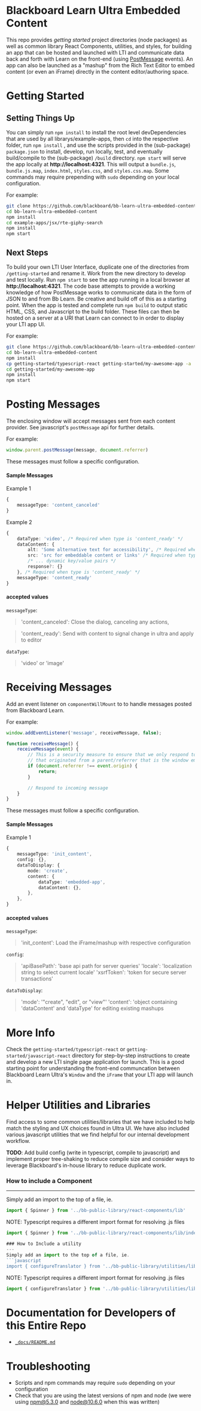 # Blackboard Learn Ultra Embedded Content
This repo provides *getting started* project directories (node packages) as well as common library React Components, utilities, and styles, for building an app that can be hosted and launched with LTI and communicate data back and forth with Learn on the front-end (using [PostMessage](https://developer.mozilla.org/en-US/docs/Web/API/Window/postMessage) events). An app can also be launched as a "mashup" from the Rich Text Editor to embed content (or even an iFrame) directly in the content editor/authoring space.

# Getting Started

## Setting Things Up
You can simply run `npm install` to install the root level devDependencies that are used by all librarys/example-apps, then `cd` into the respective folder, run `npm install` , and use the scripts provided in the (sub-package) `package.json` to install, develop, run locally, test, and eventually build/compile to the (sub-package) `/build` directory. `npm start` will serve the app locally at **http://localhost:4321**. This will output a `bundle.js`, `bundle.js.map`, `index.html`, `styles.css`, and `styles.css.map`. Some commands may require prepending with `sudo` depending on your local configuration.

For example:
```bash
git clone https://github.com/blackboard/bb-learn-ultra-embedded-content.git
cd bb-learn-ultra-embedded-content
npm install
cd example-apps/jsx/rte-giphy-search
npm install
npm start
```

## Next Steps
To build your own LTI User Interface, duplicate one of the directories from `/getting-started` and rename it. Work from the new directory to develop and test locally. Run `npm start` to see the app running in a local browser at **http://localhost:4321**. The code base attempts to provide a working knowledge of how PostMessage works to communicate data in the form of JSON to and from Bb Learn. Be creative and build off of this as a starting point. When the app is tested and complete run `npm build` to output static HTML, CSS, and Javascript to the build folder. These files can then be hosted on a server at a URI that Learn can connect to in order to display your LTI app UI.

For example:
```bash
git clone https://github.com/blackboard/bb-learn-ultra-embedded-content.git
cd bb-learn-ultra-embedded-content
npm install
cp getting-started/typescript-react getting-started/my-awesome-app -a
cd getting-started/my-awesome-app
npm install
npm start
```

# Posting Messages
The enclosing window will accept messages sent from each content provider. See javascript's `postMessage` api for further details.

For example:
```javascript
window.parent.postMessage(message, document.referrer)
```
These messages must follow a specific configuration.

#### Sample Messages
Example 1
```typescript
{
    messageType: 'content_canceled'
}
```

Example 2
```typescript
{
    dataType: 'video', /* Required when type is 'content_ready' */
    dataContent: {
        alt: 'Some alternative text for accessibility', /* Required when type is 'content_ready' */
        src: 'src for embeddable content or links' /* Required when type is 'content_ready' and output is embeddable */
        /* ... dynamic key/value pairs */
        response?: {}
    }, /* Required when type is 'content_ready' */
    messageType: 'content_ready'
}
```
#### accepted values
`messageType`:
>'content_canceled': Close the dialog, canceling any actions,

>'content_ready': Send with content to signal change in ultra and apply to editor

`dataType`:
> 'video' or 'image'

# Receiving Messages
Add an event listener on `componentWillMount` to to handle messages posted from Blackboard Learn.

For example:
```javascript
window.addEventListener('message', receiveMessage, false);

function receiveMessage() {
    receiveMessage(event) {
        // This is a security measure to ensure that we only respond to messages
        // that originated from a parent/referrer that is the window embedding this iFrame
        if (document.referrer !== event.origin) {
            return;
        }

        // Respond to incoming message
    }
}
```
These messages must follow a specific configuration.

#### Sample Messages
Example 1
```typescript
{
    messageType: 'init_content',
    config: {},
    dataToDisplay: {
        mode: 'create',
        content: {
            dataType: 'embedded-app',
            dataContent: {},
        },
    },
}
```

#### accepted values
`messageType`:
>'init_content': Load the iFrame/mashup with respective configuration

`config`:
> 'apiBasePath': 'base api path for server queries'
> 'locale': 'localization string to select current locale'
> 'xsrfToken': 'token for secure server transactions'

`dataToDisplay`:
> 'mode': '"create", "edit", or "view"'
> 'content': 'object containing 'dataContent' and 'dataType' for editing existing mashups

# More Info
Check the `getting-started/typescript-react` or `getting-started/javascript-react` directory for step-by-step instructions to create and develop a new LTI single page application for launch. This is a good starting point for understanding the front-end communcation between Blackboard Learn Ultra's `Window` and the `iFrame` that your LTI app will launch in.

# Helper Utilities and Libraries
Find access to some common utilities/libraries that we have included to help match the styling and UX choices found in Ultra UI. We have also included various javascript utilities that we find helpful for our internal development workflow.

**TODO**: Add build config (write in typescript, compile to javascript) and implement proper tree-shaking to reduce compile size and consider ways to leverage Blackboard's in-house library to reduce duplicate work.

### How to include a Component
---
Simply add an import to the top of a file, ie.
```javascript
import { Spinner } from '../bb-public-library/react-components/lib'
```
NOTE: Typescript requires a different import format for resolving .js files
```javascript
import { Spinner } from '../bb-public-library/react-components/lib/index.js'

### How to Include a utility
---
Simply add an import to the top of a file, ie.
```javascript
import { configureTranslator } from '../bb-public-library/utilities/lib'
```
NOTE: Typescript requires a different import format for resolving .js files
```javascript
import { configureTranslator } from '../bb-public-library/utilities/lib/index.js'
```

# Documentation for Developers of this Entire Repo
* [`_docs/README.md`](./_docs/#readme)

# Troubleshooting
* Scripts and npm commands may require `sudo` depending on your configuration
* Check that you are using the latest versions of npm and node (we were using npm@5.3.0 and node@10.6.0 when this was written)
